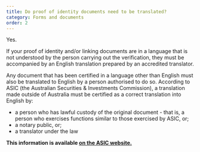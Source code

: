 ```yaml
---
title: Do proof of identity documents need to be translated?
category: Forms and documents
order: 2
---
```


Yes.

If your proof of identity and/or linking documents are in a language that is not understood by the person carrying out the verification, they must be accompanied by an English translation prepared by an accredited translator.

Any document that has been certified in a language other than English must also be translated to English by a person authorised to do so. According to ASIC (the Australian Securities & Investments Commission), a translation made outside of Australia must be certified as a correct translation into English by:

- a person who has lawful custody of the original document - that is, a person who exercises functions similar to those exercised by ASIC, or;
- a notary public, or;
- a translator under the law

**This information is available [on the ASIC website.](https://asic.gov.au/about-asic/dealing-with-asic/translation-of-documents/)**
